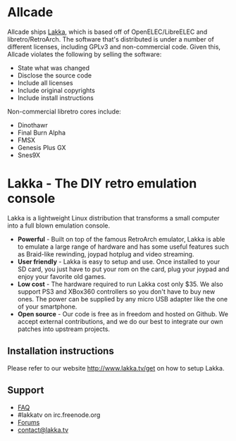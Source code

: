 # Allcade

Allcade ships [Lakka](http://www.lakka.tv/), which is based off of OpenELEC/LibreELEC and libretro/RetroArch. The software that's distributed is under a number of different licenses, including GPLv3 and non-commercial code. Given this, Allcade violates the following by selling the software:

- State what was changed
- Disclose the source code
- Include all licenses
- Include original copyrights
- Include install instructions

Non-commercial libretro cores include:

- Dinothawr
- Final Burn Alpha
- FMSX
- Genesis Plus GX
- Snes9X

# Lakka - The DIY retro emulation console

Lakka is a lightweight Linux distribution that transforms a small computer into a full blown emulation console.

* **Powerful** - Built on top of the famous RetroArch emulator, Lakka is able to emulate a large range of hardware and has some useful features such as Braid-like rewinding, joypad hotplug and video streaming.
* **User friendly** - Lakka is easy to setup and use. Once installed to your SD card, you just have to put your rom on the card, plug your joypad and enjoy your favorite old games.
* **Low cost** - The hardware required to run Lakka cost only $35. We also support PS3 and XBox360 controllers so you don't have to buy new ones. The power can be supplied by any micro USB adapter like the one of your smartphone.
* **Open source** - Our code is free as in freedom and hosted on Github. We accept external contributions, and we do our best to integrate our own patches into upstream projects.

## Installation instructions

Please refer to our website http://www.lakka.tv/get on how to setup Lakka.

## Support

* [FAQ](https://github.com/lakkatv/Lakka/wiki/FAQ)
* #lakkatv on irc.freenode.org
* [Forums](http://libretro.com/forums/forumdisplay.php?f=26)
* contact@lakka.tv
